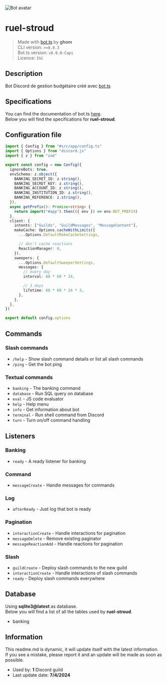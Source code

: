 ![Bot avatar](https://cdn.discordapp.com/avatars/1257663003650686986/3b2fea5ac35a7567be509fa7ef02b585.webp?size=128&fit=cover&mask=circle)

# ruel-stroud

> Made with [bot.ts](https://ghom.gitbook.io/bot-ts/) by **ghom**  
> CLI version: `>=8.0.3`  
> Bot.ts version: `v8.0.0-Capi`  
> Licence: `ISC`

## Description

Bot Discord de gestion budgétaire créé avec [bot.ts](https://ghom.gitbook.io/bot-ts/)

## Specifications

You can find the documentation of bot.ts [here](https://ghom.gitbook.io/bot-ts/).  
Below you will find the specifications for **ruel-stroud**.  

## Configuration file

```ts
import { Config } from "#src/app/config.ts"
import { Options } from "discord.js"
import { z } from "zod"

export const config = new Config({
  ignoreBots: true,
  envSchema: z.object({
    BANKING_SECRET_ID: z.string(),
    BANKING_SECRET_KEY: z.string(),
    BANKING_ACCOUNT_ID: z.string(),
    BANKING_INSTITUTION_ID: z.string(),
    BANKING_REFERENCE: z.string(),
  }),
  async getPrefix(): Promise<string> {
    return import("#app").then(({ env }) => env.BOT_PREFIX)
  },
  client: {
    intents: ["Guilds", "GuildMessages", "MessageContent"],
    makeCache: Options.cacheWithLimits({
      ...Options.DefaultMakeCacheSettings,

      // don't cache reactions
      ReactionManager: 0,
    }),
    sweepers: {
      ...Options.DefaultSweeperSettings,
      messages: {
        // every day
        interval: 60 * 60 * 24,

        // 3 days
        lifetime: 60 * 60 * 24 * 3,
      },
    },
  },
})

export default config.options

```

## Commands

### Slash commands

- `/help` - Show slash command details or list all slash commands  
- `/ping` - Get the bot ping

### Textual commands

- `banking` - The banking command  
- `database` - Run SQL query on database  
- `eval` - JS code evaluator  
- `help` - Help menu  
- `info` - Get information about bot  
- `terminal` - Run shell command from Discord  
- `turn` - Turn on/off command handling

## Listeners

### Banking  

- `ready` - A ready listener for banking  
### Command  

- `messageCreate` - Handle messages for commands  
### Log  

- `afterReady` - Just log that bot is ready  
### Pagination  

- `interactionCreate` - Handle interactions for pagination  
- `messageDelete` - Remove existing paginator  
- `messageReactionAdd` - Handle reactions for pagination  
### Slash  

- `guildCreate` - Deploy slash commands to the new guild  
- `interactionCreate` - Handle interactions of slash commands  
- `ready` - Deploy slash commands everywhere

## Database

Using **sqlite3@latest** as database.  
Below you will find a list of all the tables used by **ruel-stroud**.

- banking

## Information

This readme.md is dynamic, it will update itself with the latest information.  
If you see a mistake, please report it and an update will be made as soon as possible.

- Used by: **1** Discord guild
- Last update date: **7/4/2024**
